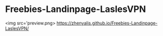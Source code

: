 # Freebies-Landinpage-LaslesVPN
<img src='preview.png>
https://zhenyalis.github.io/Freebies-Landinpage-LaslesVPN/
